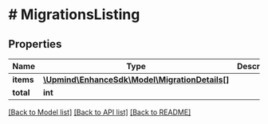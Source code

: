 # # MigrationsListing

## Properties

Name | Type | Description | Notes
------------ | ------------- | ------------- | -------------
**items** | [**\Upmind\EnhanceSdk\Model\MigrationDetails[]**](MigrationDetails.md) |  |
**total** | **int** |  |

[[Back to Model list]](../../README.md#models) [[Back to API list]](../../README.md#endpoints) [[Back to README]](../../README.md)
